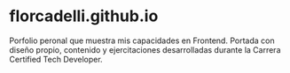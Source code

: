# florcadelli.github.io
Porfolio peronal que muestra mis capacidades en Frontend. Portada con diseño propio, contenido y ejercitaciones desarrolladas durante la Carrera Certified Tech Developer.
